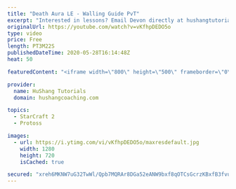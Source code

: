 ```yaml
---
title: "Death Aura LE - Walling Guide PvT"
excerpt: "Interested in lessons? Email Devon directly at hushangtutorials@outlook.com ------------------------------------------------------------------------------------------------------- Want to support HuShang Tutorials directly? Patreon is a website where you can contribute a monthly donation that will help"
originalUrl: https://youtube.com/watch?v=vKfhpDEDO5o
type: video
price: Free
length: PT3M22S
publishedDateTime: 2020-05-28T16:14:48Z
heat: 50

featuredContent: "<iframe width=\"800\" height=\"500\" frameborder=\"0\" src=\"https://www.youtube.com/embed/vKfhpDEDO5o\" allow=\"accelerometer; autoplay; encrypted-media; gyroscope; picture-in-picture\" allowfullscreen></iframe>"

provider:
  name: HuShang Tutorials
  domain: hushangcoaching.com

topics:
  - StarCraft 2
  - Protoss

images:
  - url: https://i.ytimg.com/vi/vKfhpDEDO5o/maxresdefault.jpg
    width: 1280
    height: 720
    isCached: true

secured: "xreh6MKNW7uG32TwWl/Qpb7MQRAr8DGa52eANW9bxf8qOTCsGcrzKBxfB3fvuULzSicCCnq50zvp3pphGqclV0CuAVcA7a3k6CeE3GatA4hb/8C9P+sU/DtdjyqHHZ40Dk+oVBSb+huJRDKo1Twi45otkq645XSXF5mYF2LYcDVrmHvtb9BPrknwJNUVABahOl3OW9zF6c0qNepIHceDuyRsEVJFW/WTvtddkKtdpam2KUJlh8v/nFbuZOKLJk9qNmkqUSW2ld+eWT/RyXFqot1a780gdJLdtsknPtk9RRxTXerjc4IzgaOuHy6yLbWQFq0SUaCca48iOF5Ldp2ZOXotcua3K+4S4pfQwn8uFSWckI6E07YJF6xCunXFFu/I0M3ROoPPfeTJUnVgWhnsnWKP6VDAvRqedESmgihXEpw=;6eH17vakomo8925NQQlK5A=="
---
```


